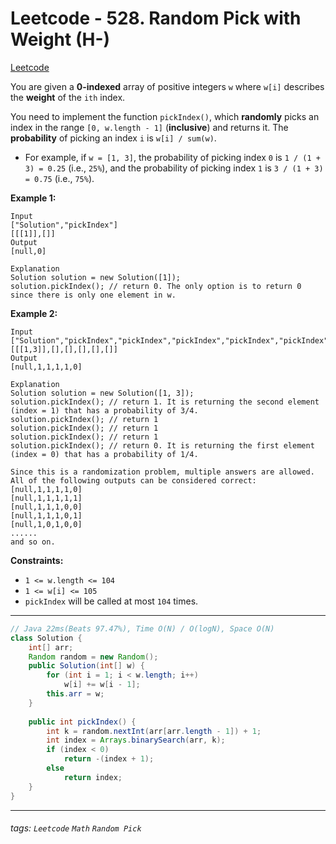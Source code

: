 # Leetcode - 528. Random Pick with Weight (H-)

[Leetcode](https://leetcode.com/problems/random-pick-with-weight/)

You are given a **0-indexed** array of positive integers `w` where `w[i]` describes the **weight** of the `ith` index.

You need to implement the function `pickIndex()`, which **randomly** picks an index in the range `[0, w.length - 1]` (**inclusive**) and returns it. The **probability** of picking an index `i` is `w[i] / sum(w)`.

-   For example, if `w = [1, 3]`, the probability of picking index `0` is `1 / (1 + 3) = 0.25` (i.e., `25%`), and the probability of picking index `1` is `3 / (1 + 3) = 0.75` (i.e., `75%`).

**Example 1:**
```
Input
["Solution","pickIndex"]
[[[1]],[]]
Output
[null,0]

Explanation
Solution solution = new Solution([1]);
solution.pickIndex(); // return 0. The only option is to return 0 since there is only one element in w.
```
**Example 2:**
```
Input
["Solution","pickIndex","pickIndex","pickIndex","pickIndex","pickIndex"]
[[[1,3]],[],[],[],[],[]]
Output
[null,1,1,1,1,0]

Explanation
Solution solution = new Solution([1, 3]);
solution.pickIndex(); // return 1. It is returning the second element (index = 1) that has a probability of 3/4.
solution.pickIndex(); // return 1
solution.pickIndex(); // return 1
solution.pickIndex(); // return 1
solution.pickIndex(); // return 0. It is returning the first element (index = 0) that has a probability of 1/4.

Since this is a randomization problem, multiple answers are allowed.
All of the following outputs can be considered correct:
[null,1,1,1,1,0]
[null,1,1,1,1,1]
[null,1,1,1,0,0]
[null,1,1,1,0,1]
[null,1,0,1,0,0]
......
and so on.
```
**Constraints:**

-   `1 <= w.length <= 104`
-   `1 <= w[i] <= 105`
-   `pickIndex` will be called at most `104` times.

---
```java
// Java 22ms(Beats 97.47%), Time O(N) / O(logN), Space O(N)
class Solution {
    int[] arr;
    Random random = new Random();
    public Solution(int[] w) {
        for (int i = 1; i < w.length; i++)
            w[i] += w[i - 1];
        this.arr = w;
    }
    
    public int pickIndex() {
        int k = random.nextInt(arr[arr.length - 1]) + 1;
        int index = Arrays.binarySearch(arr, k);
        if (index < 0)
            return -(index + 1);
        else
            return index;
    }
}
```
---

###### tags: `Leetcode` `Math` `Random Pick`